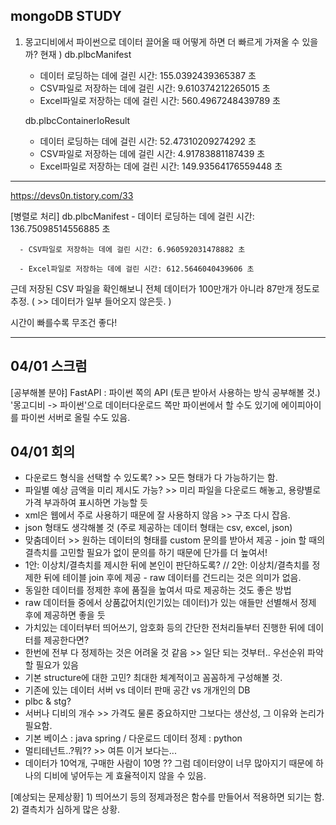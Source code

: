 ## mongoDB STUDY

1. 몽고디비에서 파이썬으로 데이터 끌어올 때 어떻게 하면 더 빠르게 가져올 수 있을까?
현재 ) db.plbcManifest
      - 데이터 로딩하는 데에 걸린 시간: 155.0392439365387 초
      - CSV파일로 저장하는 데에 걸린 시간: 9.610374212265015 초
      - Excel파일로 저장하는 데에 걸린 시간: 560.4967248439789 초
  
      db.plbcContainerIoResult
      - 데이터 로딩하는 데에 걸린 시간: 52.47310209274292 초
      - CSV파일로 저장하는 데에 걸린 시간: 4.91783881187439 초
      - Excel파일로 저장하는 데에 걸린 시간: 149.93564176559448 초

---
https://devs0n.tistory.com/33

[병렬로 처리]
  db.plbcManifest
      - 데이터 로딩하는 데에 걸린 시간: 136.75098514556885 초
      
      - CSV파일로 저장하는 데에 걸린 시간: 6.960592031478882 초
      
      - Excel파일로 저장하는 데에 걸린 시간: 612.5646040439606 초

근데 저장된 CSV 파일을 확인해보니 전체 데이터가 100만개가 아니라 87만개 정도로 추정. ( >> 데이터가 일부 들어오지 않은듯. )

시간이 빠를수록 무조건 좋다!

---

## 04/01 스크럼
[공부해볼 분야]
FastAPI : 파이썬 쪽의 API (토큰 받아서 사용하는 방식 공부해볼 것.)
'몽고디비 -> 파이썬'으로 데이터다운로드 쪽만 파이썬에서 할 수도 있기에 에이피아이를 파이썬 서버로 올릴 수도 있음.

## 04/01 회의
- 다운로드 형식을 선택할 수 있도록? >> 모든 형태가 다 가능하기는 함.
- 파일별 예상 금액을 미리 제시도 가능? >> 미리 파일을 다운로드 해놓고, 용량별로 가격 부과하여 표시하면 가능할 듯
- xml은 웹에서 주로 사용하기 때문에 잘 사용하지 않음 >> 구조 다시 잡음.
- json 형태도 생각해볼 것 (주로 제공하는 데이터 형태는 csv, excel, json)
- 맞춤데이터 >> 원하는 데이터의 형태를 custom 문의를 받아서 제공
      - join 할 때의 결측치를 고민할 필요가 없이 문의를 하기 때문에 단가를 더 높여서!
- 1안: 이상치/결측치를 제시한 뒤에 본인이 판단하도록? // 2안: 이상치/결측치를 정제한 뒤에 테이블 join 후에 제공
      - raw 데이터를 건드리는 것은 의미가 없음.
- 동일한 데이터를 정제한 후에 품질을 높여서 따로 제공하는 것도 좋은 방법
- raw 데이터들 중에서 상품값어치(인기있는 데이터)가 있는 애들만 선별해서 정제 후에 제공하면 좋을 듯
- 가치있는 데이터부터 띄어쓰기, 암호화 등의 간단한 전처리들부터 진행한 뒤에 데이터를 제공한다면?
- 한번에 전부 다 정제하는 것은 어려울 것 같음 >> 일단 되는 것부터.. 우선순위 파악할 필요가 있음
- 기본 structure에 대한 고민? 최대한 체계적이고 꼼꼼하게 구성해볼 것.
- 기존에 있는 데이터 서버 vs 데이터 판매 공간 vs 개개인의 DB
- plbc & stg?
- 서버나 디비의 개수 >> 가격도 물론 중요하지만 그보다는 생산성, 그 이유와 논리가 필요함.
- 기본 베이스 : java spring / 다운로드 데이터 정제 : python
- 멀티테넌트..?뭐?? >> 여튼 이거 보다는...
- 데이터가 10억개, 구매한 사람이 10명 ?? 그럼 데이터양이 너무 많아지기 때문에 하나의 디비에 넣어두는 게 효율적이지 않을 수 있음.

[예상되는 문제상황]
      1) 띄어쓰기 등의 정제과정은 함수를 만들어서 적용하면 되기는 함. 
      2) 결측치가 심하게 많은 상황.
